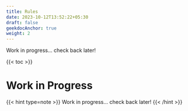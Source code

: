 ```yaml
---
title: Rules
date: 2023-10-12T13:52:22+05:30
draft: false
geekdocAnchor: true
weight: 2
---
```


Work in progress... check back later!

{{< toc >}}

# Work in Progress

{{< hint type=note >}}
Work in progress... check back later!
{{< /hint >}}
